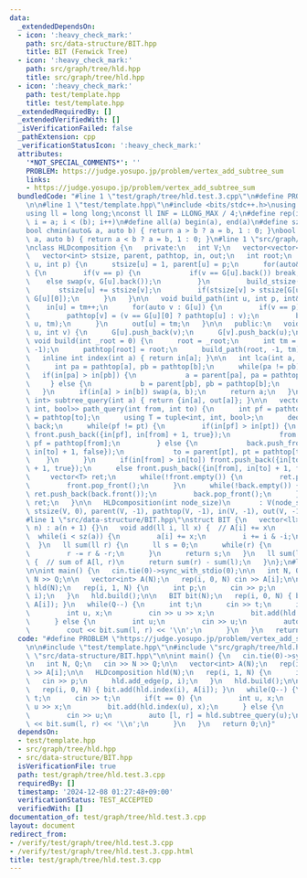 ```yaml
---
data:
  _extendedDependsOn:
  - icon: ':heavy_check_mark:'
    path: src/data-structure/BIT.hpp
    title: BIT (Fenwick Tree)
  - icon: ':heavy_check_mark:'
    path: src/graph/tree/hld.hpp
    title: src/graph/tree/hld.hpp
  - icon: ':heavy_check_mark:'
    path: test/template.hpp
    title: test/template.hpp
  _extendedRequiredBy: []
  _extendedVerifiedWith: []
  _isVerificationFailed: false
  _pathExtension: cpp
  _verificationStatusIcon: ':heavy_check_mark:'
  attributes:
    '*NOT_SPECIAL_COMMENTS*': ''
    PROBLEM: https://judge.yosupo.jp/problem/vertex_add_subtree_sum
    links:
    - https://judge.yosupo.jp/problem/vertex_add_subtree_sum
  bundledCode: "#line 1 \"test/graph/tree/hld.test.3.cpp\"\n#define PROBLEM \"https://judge.yosupo.jp/problem/vertex_add_subtree_sum\"\
    \n\n#line 1 \"test/template.hpp\"\n#include <bits/stdc++.h>\nusing namespace std;\n\
    using ll = long long;\nconst ll INF = LLONG_MAX / 4;\n#define rep(i, a, b) for(ll\
    \ i = a; i < (b); i++)\n#define all(a) begin(a), end(a)\n#define sz(a) ssize(a)\n\
    bool chmin(auto& a, auto b) { return a > b ? a = b, 1 : 0; }\nbool chmax(auto&\
    \ a, auto b) { return a < b ? a = b, 1 : 0; }\n#line 1 \"src/graph/tree/hld.hpp\"\
    \nclass HLDcomposition {\n   private:\n   int V;\n   vector<vector<int>> G;\n\
    \   vector<int> stsize, parent, pathtop, in, out;\n   int root;\n   void build_stsize(int\
    \ u, int p) {\n      stsize[u] = 1, parent[u] = p;\n      for(auto&& v : G[u])\
    \ {\n         if(v == p) {\n            if(v == G[u].back()) break;\n        \
    \    else swap(v, G[u].back());\n         }\n         build_stsize(v, u);\n  \
    \       stsize[u] += stsize[v];\n         if(stsize[v] > stsize[G[u][0]]) swap(v,\
    \ G[u][0]);\n      }\n   }\n\n   void build_path(int u, int p, int& tm) {\n  \
    \    in[u] = tm++;\n      for(auto v : G[u]) {\n         if(v == p) continue;\n\
    \         pathtop[v] = (v == G[u][0] ? pathtop[u] : v);\n         build_path(v,\
    \ u, tm);\n      }\n      out[u] = tm;\n   }\n\n   public:\n   void add_edge(int\
    \ u, int v) {\n      G[u].push_back(v);\n      G[v].push_back(u);\n   }\n\n  \
    \ void build(int _root = 0) {\n      root = _root;\n      int tm = 0;\n      build_stsize(root,\
    \ -1);\n      pathtop[root] = root;\n      build_path(root, -1, tm);\n   }\n\n\
    \   inline int index(int a) { return in[a]; }\n\n   int lca(int a, int b) {\n\
    \      int pa = pathtop[a], pb = pathtop[b];\n      while(pa != pb) {\n      \
    \   if(in[pa] > in[pb]) {\n            a = parent[pa], pa = pathtop[a];\n    \
    \     } else {\n            b = parent[pb], pb = pathtop[b];\n         }\n   \
    \   }\n      if(in[a] > in[b]) swap(a, b);\n      return a;\n   }\n\n   pair<int,\
    \ int> subtree_query(int a) { return {in[a], out[a]}; }\n\n   vector<tuple<int,\
    \ int, bool>> path_query(int from, int to) {\n      int pf = pathtop[from], pt\
    \ = pathtop[to];\n      using T = tuple<int, int, bool>;\n      deque<T> front,\
    \ back;\n      while(pf != pt) {\n         if(in[pf] > in[pt]) {\n           \
    \ front.push_back({in[pf], in[from] + 1, true});\n            from = parent[pf],\
    \ pf = pathtop[from];\n         } else {\n            back.push_front({in[pt],\
    \ in[to] + 1, false});\n            to = parent[pt], pt = pathtop[to];\n     \
    \    }\n      }\n      if(in[from] > in[to]) front.push_back({in[to], in[from]\
    \ + 1, true});\n      else front.push_back({in[from], in[to] + 1, false});\n \
    \     vector<T> ret;\n      while(!front.empty()) {\n         ret.push_back(front.front());\n\
    \         front.pop_front();\n      }\n      while(!back.empty()) {\n        \
    \ ret.push_back(back.front());\n         back.pop_front();\n      }\n      return\
    \ ret;\n   }\n\n   HLDcomposition(int node_size)\n       : V(node_size), G(V),\
    \ stsize(V, 0), parent(V, -1), pathtop(V, -1), in(V, -1), out(V, -1) {}\n};\n\
    #line 1 \"src/data-structure/BIT.hpp\"\nstruct BIT {\n   vector<ll> a;\n   BIT(ll\
    \ n) : a(n + 1) {}\n   void add(ll i, ll x) {  // A[i] += x\n      i++;\n    \
    \  while(i < sz(a)) {\n         a[i] += x;\n         i += i & -i;\n      }\n \
    \  }\n   ll sum(ll r) {\n      ll s = 0;\n      while(r) {\n         s += a[r];\n\
    \         r -= r & -r;\n      }\n      return s;\n   }\n   ll sum(ll l, ll r)\
    \ {  // sum of A[l, r)\n      return sum(r) - sum(l);\n   }\n};\n#line 6 \"test/graph/tree/hld.test.3.cpp\"\
    \n\nint main() {\n   cin.tie(0)->sync_with_stdio(0);\n\n   int N, Q;\n   cin >>\
    \ N >> Q;\n\n   vector<int> A(N);\n   rep(i, 0, N) cin >> A[i];\n\n   HLDcomposition\
    \ hld(N);\n   rep(i, 1, N) {\n      int p;\n      cin >> p;\n      hld.add_edge(p,\
    \ i);\n   }\n   hld.build();\n\n   BIT bit(N);\n   rep(i, 0, N) { bit.add(hld.index(i),\
    \ A[i]); }\n   while(Q--) {\n      int t;\n      cin >> t;\n      if(t == 0) {\n\
    \         int u, x;\n         cin >> u >> x;\n         bit.add(hld.index(u), x);\n\
    \      } else {\n         int u;\n         cin >> u;\n         auto [l, r] = hld.subtree_query(u);\n\
    \         cout << bit.sum(l, r) << '\\n';\n      }\n   }\n   return 0;\n}\n"
  code: "#define PROBLEM \"https://judge.yosupo.jp/problem/vertex_add_subtree_sum\"\
    \n\n#include \"test/template.hpp\"\n#include \"src/graph/tree/hld.hpp\"\n#include\
    \ \"src/data-structure/BIT.hpp\"\n\nint main() {\n   cin.tie(0)->sync_with_stdio(0);\n\
    \n   int N, Q;\n   cin >> N >> Q;\n\n   vector<int> A(N);\n   rep(i, 0, N) cin\
    \ >> A[i];\n\n   HLDcomposition hld(N);\n   rep(i, 1, N) {\n      int p;\n   \
    \   cin >> p;\n      hld.add_edge(p, i);\n   }\n   hld.build();\n\n   BIT bit(N);\n\
    \   rep(i, 0, N) { bit.add(hld.index(i), A[i]); }\n   while(Q--) {\n      int\
    \ t;\n      cin >> t;\n      if(t == 0) {\n         int u, x;\n         cin >>\
    \ u >> x;\n         bit.add(hld.index(u), x);\n      } else {\n         int u;\n\
    \         cin >> u;\n         auto [l, r] = hld.subtree_query(u);\n         cout\
    \ << bit.sum(l, r) << '\\n';\n      }\n   }\n   return 0;\n}"
  dependsOn:
  - test/template.hpp
  - src/graph/tree/hld.hpp
  - src/data-structure/BIT.hpp
  isVerificationFile: true
  path: test/graph/tree/hld.test.3.cpp
  requiredBy: []
  timestamp: '2024-12-08 01:27:48+09:00'
  verificationStatus: TEST_ACCEPTED
  verifiedWith: []
documentation_of: test/graph/tree/hld.test.3.cpp
layout: document
redirect_from:
- /verify/test/graph/tree/hld.test.3.cpp
- /verify/test/graph/tree/hld.test.3.cpp.html
title: test/graph/tree/hld.test.3.cpp
---
```

